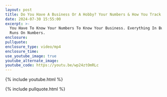 ```yaml
---
layout: post
title: Do You Have A Business Or A Hobby? Your Numbers & How You Track Them Matter
date: 2024-07-30 15:55:00
excerpt: >-
  You Have To Know Your Numbers To Know Your Business. Everything In Business
  Runs On Numbers.
enclosure:
pullquote:
enclosure_type: video/mp4
enclosure_time:
use_youtube_image: true
youtube_alternate_image:
youtube_code: https://youtu.be/wp24ztOmRLc
---
```

{% include youtube.html %}

{% include pullquote.html %}